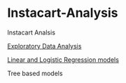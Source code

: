 # Instacart-Analysis

Instacart Analsis 

[Exploratory Data Analysis](https://github.com/shivangiv/Instacart-Analysis/blob/master/InstacardEDA.Rmd)

[Linear and Logistic Regression models](https://github.com/shivangiv/Instacart-Analysis/blob/master/InstacartRegressionModels.Rmd)

Tree based models
